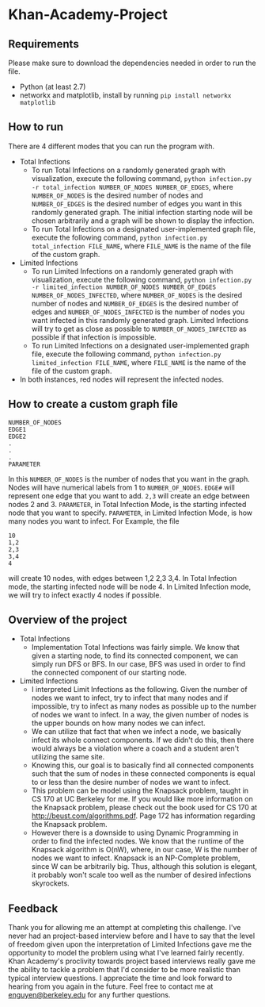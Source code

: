 # Khan-Academy-Project

## Requirements
Please make sure to download the dependencies needed in order to run the file. 
- Python (at least 2.7)
- networkx and matplotlib, install by running `pip install networkx matplotlib`

## How to run
There are 4 different modes that you can run the program with.
* Total Infections
	* To run Total Infections on a randomly generated graph with visualization, execute the following command, `python infection.py -r total_infection NUMBER_OF_NODES NUMBER_OF_EDGES`, where `NUMBER_OF_NODES` is the desired number of nodes and `NUMBER_OF_EDGES` is the desired number of edges you want in this randomly generated graph. The initial infection starting node will be chosen arbitrarily and a graph will be shown to display the infection.
	* To run Total Infections on a designated user-implemented graph file, execute the following command, `python infection.py total_infection FILE_NAME`, where `FILE_NAME` is the name of the file of the custom graph.
* Limited Infections
	* To run Limited Infections on a randomly generated graph with visualization, execute the following command, `python infection.py -r limited_infection NUMBER_OF_NODES NUMBER_OF_EDGES NUMBER_OF_NODES_INFECTED`, where `NUMBER_OF_NODES` is the desired number of nodes and `NUMBER_OF_EDGES` is the desired number of edges and `NUMBER_OF_NODES_INFECTED` is the number of nodes you want infected in this randomly generated graph. Limited Infections will try to get as close as possible to `NUMBER_OF_NODES_INFECTED` as possible if that infection is impossible.
	* To run Limited Infections on a designated user-implemented graph file, execute the following command, `python infection.py limited_infection FILE_NAME`, where `FILE_NAME` is the name of the file of the custom graph.
* In both instances, red nodes will represent the infected nodes.

## How to create a custom graph file
```
NUMBER_OF_NODES
EDGE1
EDGE2
.
.
.
PARAMETER
```
In this `NUMBER_OF_NODES` is the number of nodes that you want in the graph. Nodes will have numerical labels from 1 to `NUMBER_OF_NODES`.
`EDGE#` will represent one edge that you want to add. `2,3` will create an edge between nodes 2 and 3. `PARAMETER`, in Total Infection Mode, is the starting infected node that you want to specify. `PARAMETER`, in Limited Infection Mode, is how many nodes you want to infect.
For Example, the file
```
10
1,2
2,3
3,4
4
```
will create 10 nodes, with edges between 1,2 2,3 3,4. In Total Infection mode, the starting infected node will be node 4. In Limited Infection mode, we will try to infect exactly 4 nodes if possible.

## Overview of the project
* Total Infections
	* Implementation Total Infections was fairly simple. We know that given a starting node, to find its connected component, we can simply run DFS or BFS. In our case, BFS was used in order to find the connected component of our starting node.
* Limited Infections
	* I interpreted Limit Infections as the following. Given the number of nodes we want to infect, try to infect that many nodes and if impossible, try to infect as many nodes as possible up to the number of nodes we want to infect. In a way, the given number of nodes is the upper bounds on how many nodes we can infect.
	* We can utilize that fact that when we infect a node, we basically infect its whole connect components. If we didn't do this, then there would always be a violation where a coach and a student aren't utilizing the same site.
	* Knowing this, our goal is to basically find all connected components such that the sum of nodes in these connected components is equal to or less than the desire number of nodes we want to infect.
	* This problem can be model using the Knapsack problem, taught in CS 170 at UC Berkeley for me. If you would like more information on the Knapsack problem, please check out the book used for CS 170 at http://beust.com/algorithms.pdf. Page 172 has information regarding the Knapsack problem.
	* However there is a downside to using Dynamic Programming in order to find the infected nodes. We know that the runtime of the Knapsack algorithm is O(nW), where, in our case, W is the number of nodes we want to infect. Knapsack is an NP-Complete problem, since W can be arbitrarily big. Thus, although this solution is elegant, it probably won't scale too well as the number of desired infections skyrockets.

## Feedback

Thank you for allowing me an attempt at completing this challenge. I've never had an project-based interview before and I have to say that the level of freedom given upon the interpretation of Limited Infections gave me the opportunity to model the problem using what I've learned fairly recently. Khan Academy's proclivity towards project based interviews really gave me the ability to tackle a problem that I'd consider to be more realistic than typical interview questions. I appreciate the time and look forward to hearing from you again in the future. Feel free to contact me at enguyen@berkeley.edu for any further questions.

